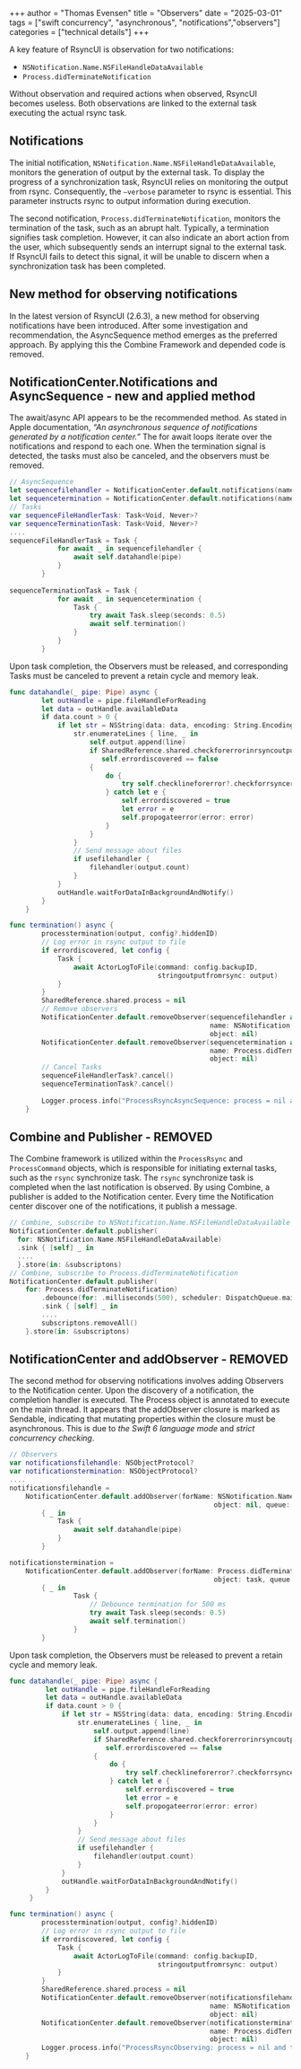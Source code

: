 +++
author = "Thomas Evensen"
title = "Observers"
date = "2025-03-01"
tags = ["swift concurrency", "asynchronous", "notifications","observers"]
categories = ["technical details"]
+++

A key feature of RsyncUI is observation for two notifications:

- `NSNotification.Name.NSFileHandleDataAvailable`
- `Process.didTerminateNotification`

Without observation and required actions when observed, RsyncUI becomes useless. Both observations are linked to the external task executing the actual rsync task.

## Notifications

The initial notification, `NSNotification.Name.NSFileHandleDataAvailable`, monitors the generation of output by the external task. To display the progress of a synchronization task, RsyncUI relies on monitoring the output from rsync. Consequently, the `—verbose` parameter to rsync is essential. This parameter instructs rsync to output information during execution.

The second notification, `Process.didTerminateNotification`, monitors the termination of the task, such as an abrupt halt. Typically, a termination signifies task completion. However, it can also indicate an abort action from the user, which subsequently sends an interrupt signal to the external task. If RsyncUI fails to detect this signal, it will be unable to discern when a synchronization task has been completed.

## New method for observing notifications

In the latest version of RsyncUI (2.6.3), a new method for observing notifications have been introduced. After some investigation and recommendation, the AsyncSequence method emerges as the preferred approach. By applying this the Combine Framework and depended code is removed.

## NotificationCenter.Notifications and AsyncSequence - new and applied method 

The await/async API appears to be the recommended method. As stated in Apple documentation, *“An asynchronous sequence of notifications generated by a notification center.”* The for await loops iterate over the notifications and respond to each one. When the termination signal is detected, the tasks must also be canceled, and the observers must be removed. 

```swift
// AsyncSequence
let sequencefilehandler = NotificationCenter.default.notifications(named: NSNotification.Name.NSFileHandleDataAvailable, object: nil)
let sequencetermination = NotificationCenter.default.notifications(named: Process.didTerminateNotification, object: nil)
// Tasks
var sequenceFileHandlerTask: Task<Void, Never>?
var sequenceTerminationTask: Task<Void, Never>?
....
sequenceFileHandlerTask = Task {
            for await _ in sequencefilehandler {
                await self.datahandle(pipe)
            }
        }
        
sequenceTerminationTask = Task {
            for await _ in sequencetermination {
                Task {
                    try await Task.sleep(seconds: 0.5)
                    await self.termination()
                }
            }
        }
```

Upon task completion, the Observers must be released, and corresponding Tasks must be canceled to prevent a retain cycle and memory leak.

```swift
func datahandle(_ pipe: Pipe) async {
        let outHandle = pipe.fileHandleForReading
        let data = outHandle.availableData
        if data.count > 0 {
            if let str = NSString(data: data, encoding: String.Encoding.utf8.rawValue) {
                str.enumerateLines { line, _ in
                    self.output.append(line)
                    if SharedReference.shared.checkforerrorinrsyncoutput,
                       self.errordiscovered == false
                    {
                        do {
                            try self.checklineforerror?.checkforrsyncerror(line)
                        } catch let e {
                            self.errordiscovered = true
                            let error = e
                            self.propogateerror(error: error)
                        }
                    }
                }
                // Send message about files
                if usefilehandler {
                    filehandler(output.count)
                }
            }
            outHandle.waitForDataInBackgroundAndNotify()
        }
    }

func termination() async {
        processtermination(output, config?.hiddenID)
        // Log error in rsync output to file
        if errordiscovered, let config {
            Task {
                await ActorLogToFile(command: config.backupID,
                                     stringoutputfromrsync: output)
            }
        }
        SharedReference.shared.process = nil
        // Remove observers
        NotificationCenter.default.removeObserver(sequencefilehandler as Any,
                                                  name: NSNotification.Name.NSFileHandleDataAvailable,
                                                  object: nil)
        NotificationCenter.default.removeObserver(sequencetermination as Any,
                                                  name: Process.didTerminateNotification,
                                                  object: nil)
        // Cancel Tasks
        sequenceFileHandlerTask?.cancel()
        sequenceTerminationTask?.cancel()
        
        Logger.process.info("ProcessRsyncAsyncSequence: process = nil and termination discovered")
    }
```

## Combine and Publisher - REMOVED

The Combine framework is utilized within the `ProcessRsync` and `ProcessCommand` objects, which is responsible for initiating external tasks, such as the `rsync` synchronize task. The `rsync` synchronize task is completed when the last notification is observed. By using Combine, a publisher is added to the Notification center. Every time the Notification center discover one of the notifications, it publish a message. 

```swift
// Combine, subscribe to NSNotification.Name.NSFileHandleDataAvailable
NotificationCenter.default.publisher(
  for: NSNotification.Name.NSFileHandleDataAvailable)
  .sink { [self] _ in
  ....
  }.store(in: &subscriptons)
// Combine, subscribe to Process.didTerminateNotification
NotificationCenter.default.publisher(
    for: Process.didTerminateNotification)
        .debounce(for: .milliseconds(500), scheduler: DispatchQueue.main)
        .sink { [self] _ in
        ....
        subscriptons.removeAll()
    }.store(in: &subscriptons)
```

## NotificationCenter and addObserver - REMOVED

The second method for observing notifications involves adding Observers to the Notification center. Upon the discovery of a notification, the completion handler is executed. The Process object is annotated to execute on the main thread. It appears that the addObserver closure is marked as Sendable, indicating that mutating properties within the closure must be asynchronous. This is due to *the Swift 6 language mode* and *strict concurrency checking*.

```swift
// Observers
var notificationsfilehandle: NSObjectProtocol?
var notificationstermination: NSObjectProtocol?
....
notificationsfilehandle =
    NotificationCenter.default.addObserver(forName: NSNotification.Name.NSFileHandleDataAvailable,
                                                   object: nil, queue: nil)
        { _ in
            Task {
                await self.datahandle(pipe)
            }
        }

notificationstermination =
    NotificationCenter.default.addObserver(forName: Process.didTerminateNotification,
                                                   object: task, queue: nil)
        { _ in
                Task {
                    // Debounce termination for 500 ms
                    try await Task.sleep(seconds: 0.5)
                    await self.termination()
                }
        }
```

Upon task completion, the Observers must be released to prevent a retain cycle and memory leak.

```swift
func datahandle(_ pipe: Pipe) async {
         let outHandle = pipe.fileHandleForReading
         let data = outHandle.availableData
         if data.count > 0 {
             if let str = NSString(data: data, encoding: String.Encoding.utf8.rawValue) {
                 str.enumerateLines { line, _ in
                     self.output.append(line)
                     if SharedReference.shared.checkforerrorinrsyncoutput,
                        self.errordiscovered == false
                     {
                         do {
                             try self.checklineforerror?.checkforrsyncerror(line)
                         } catch let e {
                             self.errordiscovered = true
                             let error = e
                             self.propogateerror(error: error)
                         }
                     }
                 }
                 // Send message about files
                 if usefilehandler {
                     filehandler(output.count)
                 }
             }
             outHandle.waitForDataInBackgroundAndNotify()
         }
     }

func termination() async {
        processtermination(output, config?.hiddenID)
        // Log error in rsync output to file
        if errordiscovered, let config {
            Task {
                await ActorLogToFile(command: config.backupID,
                                     stringoutputfromrsync: output)
            }
        }
        SharedReference.shared.process = nil
        NotificationCenter.default.removeObserver(notificationsfilehandle as Any,
                                                  name: NSNotification.Name.NSFileHandleDataAvailable,
                                                  object: nil)
        NotificationCenter.default.removeObserver(notificationstermination as Any,
                                                  name: Process.didTerminateNotification,
                                                  object: nil)
        Logger.process.info("ProcessRsyncObserving: process = nil and termination discovered")
    }
```

